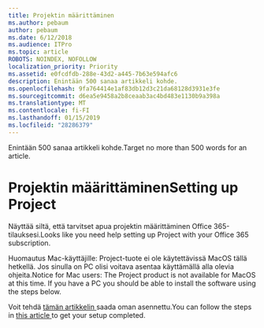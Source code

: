 ```yaml
---
title: Projektin määrittäminen
ms.author: pebaum
author: pebaum
ms.date: 6/12/2018
ms.audience: ITPro
ms.topic: article
ROBOTS: NOINDEX, NOFOLLOW
localization_priority: Priority
ms.assetid: e0fcdfdb-288e-43d2-a445-7b63e594afc6
description: Enintään 500 sanaa artikkeli kohde.
ms.openlocfilehash: 9fa764414e1af83db12d3c21da68128d3931e3fe
ms.sourcegitcommit: d6ea5e9458a2b8ceaab3ac4bd483e1130b9a398a
ms.translationtype: MT
ms.contentlocale: fi-FI
ms.lasthandoff: 01/15/2019
ms.locfileid: "28286379"
---
```

<span data-ttu-id="2c417-103">Enintään 500 sanaa artikkeli kohde.</span><span class="sxs-lookup"><span data-stu-id="2c417-103">Target no more than 500 words for an article.</span></span>
  
# <a name="setting-up-project"></a><span data-ttu-id="2c417-104">Projektin määrittäminen</span><span class="sxs-lookup"><span data-stu-id="2c417-104">Setting up Project</span></span>

<span data-ttu-id="2c417-105">Näyttää siltä, että tarvitset apua projektin määrittäminen Office 365-tilauksesi.</span><span class="sxs-lookup"><span data-stu-id="2c417-105">Looks like you need help setting up Project with your Office 365 subscription.</span></span>
  
<span data-ttu-id="2c417-p101">Huomautus Mac-käyttäjille: Project-tuote ei ole käytettävissä MacOS tällä hetkellä. Jos sinulla on PC olisi voitava asentaa käyttämällä alla olevia ohjeita.</span><span class="sxs-lookup"><span data-stu-id="2c417-p101">Notice for Mac users: The Project product is not available for MacOS at this time. If you have a PC you should be able to install the software using the steps below.</span></span>
  
<span data-ttu-id="2c417-108">Voit tehdä [tämän artikkelin ](https://support.office.com/article/https://support.office.com/article/7059249b-d9fe-4d61-ab96-5c5bf435f281.aspx)saada oman asennettu.</span><span class="sxs-lookup"><span data-stu-id="2c417-108">You can follow the steps in [this article ](https://support.office.com/article/https://support.office.com/article/7059249b-d9fe-4d61-ab96-5c5bf435f281.aspx)to get your setup completed.</span></span>
  

